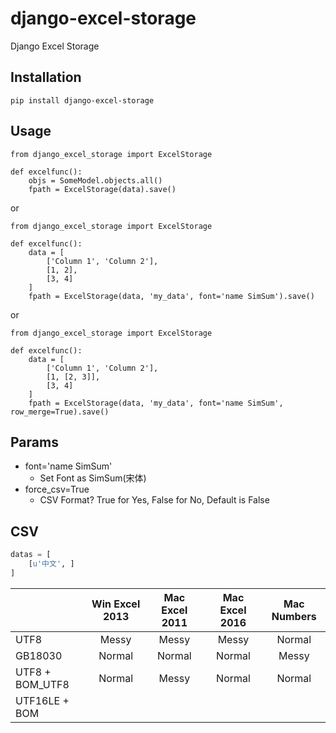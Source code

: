 # django-excel-storage
Django Excel Storage

## Installation

    pip install django-excel-storage


## Usage

    from django_excel_storage import ExcelStorage

    def excelfunc():
        objs = SomeModel.objects.all()
        fpath = ExcelStorage(data).save()


or

    from django_excel_storage import ExcelStorage

    def excelfunc():
        data = [
            ['Column 1', 'Column 2'],
            [1, 2],
            [3, 4]
        ]
        fpath = ExcelStorage(data, 'my_data', font='name SimSum').save()


or

    from django_excel_storage import ExcelStorage

    def excelfunc():
        data = [
            ['Column 1', 'Column 2'],
            [1, [2, 3]],
            [3, 4]
        ]
        fpath = ExcelStorage(data, 'my_data', font='name SimSum', row_merge=True).save()


## Params

  * font='name SimSum'
    * Set Font as SimSum(宋体)
  * force_csv=True
    * CSV Format? True for Yes, False for No, Default is False


## CSV

  ```python
  datas = [
      [u'中文', ]
  ]
  ```

|                 | Win Excel 2013 | Mac Excel 2011 | Mac Excel 2016 | Mac Numbers |
| --------------- | :------------: | :------------: | :------------: | :---------: |
| UTF8            | Messy          | Messy          | Messy          | Normal      |
| GB18030         | Normal         | Normal         | Normal         | Messy       |
| UTF8 + BOM_UTF8 | Normal         | Messy          | Normal         | Normal      |
| UTF16LE + BOM   |                |                |                |             |
